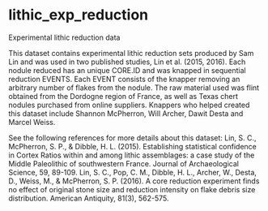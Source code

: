 # lithic_exp_reduction
Experimental lithic reduction data

This dataset contains experimental lithic reduction sets produced by Sam Lin and was used in two published studies, Lin et al. (2015, 2016). 
Each nodule reduced has an unique CORE.ID and was knapped in sequential reduction EVENTS. Each EVENT consists of the knapper removing an arbitrary number of flakes from the nodule.
The raw material used was flint obtained from the Dordogne region of France, as well as Texas chert nodules purchased from online suppliers.
Knappers who helped created this dataset include Shannon McPherron, Will Archer, Dawit Desta and Marcel Weiss.

See the following references for more details about this dataset:
Lin, S. C., McPherron, S. P., & Dibble, H. L. (2015). Establishing statistical confidence in Cortex Ratios within and among lithic assemblages: a case study of the Middle Paleolithic of southwestern France. Journal of Archaeological Science, 59, 89-109.
Lin, S. C., Pop, C. M., Dibble, H. L., Archer, W., Desta, D., Weiss, M., & McPherron, S. P. (2016). A core reduction experiment finds no effect of original stone size and reduction intensity on flake debris size distribution. American Antiquity, 81(3), 562-575.
